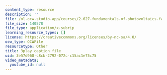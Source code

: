 ```yaml
---
content_type: resource
description: ''
file: /ol-ocw-studio-app/courses/2-627-fundamentals-of-photovoltaics-fall-2013/3e57d968c8cb2792072cc15ac1e75c75_uLbqhIp3ahc.srt
file_size: 140578
file_type: application/x-subrip
learning_resource_types: []
license: https://creativecommons.org/licenses/by-nc-sa/4.0/
ocw_type: OCWFile
resourcetype: Other
title: 3play caption file
uid: 3e57d968-c8cb-2792-072c-c15ac1e75c75
video_metadata:
  youtube_id: null
---
```

